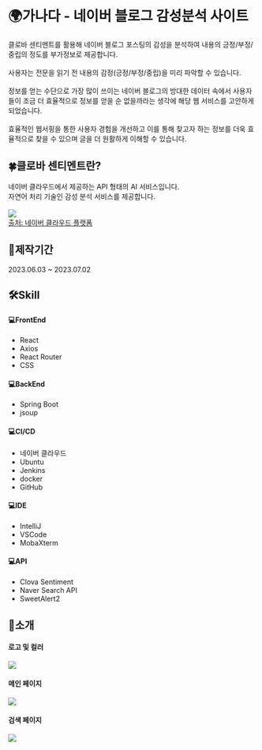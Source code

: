 <h1>🌍가나다 - 네이버 블로그 감성분석 사이트</h1>
클로바 센티멘트를 활용해 네이버 블로그 포스팅의 감성을 분석하여 내용의 긍정/부정/중립의 정도를 부가정보로 제공합니다. <br><br>
사용자는 전문을 읽기 전 내용의 감정(긍정/부정/중립)을 미리 파악할 수 있습니다. <br><br>
정보를 얻는 수단으로 가장 많이 쓰이는 네이버 블로그의 방대한 데이터 속에서 사용자들이 조금 더 효율적으로 정보를 얻을 순 없을까라는 생각에 해당 웹 서비스를 고안하게 되었습니다. <br><br>
효율적인 웹서핑을 통한 사용자 경험을 개선하고 이를 통해 찾고자 하는 정보를 더욱 효율적으로 찾을 수 있으며 글을 더 원활하게 이해할 수 있습니다.

<h2>🍀클로바 센티멘트란?</h2>
네이버 클라우드에서 제공하는 API 형태의 AI 서비스입니다. <br>
자연어 처리 기술인 감성 분석 서비스를 제공합니다. <br><br>
<img src='https://github.com/Nyoungsun/GANADA/assets/121652746/428235b1-fd6c-4e4c-8ddb-0cae2ea710d4'> <br>
<a href='https://www.ncloud.com/product/aiService/clovaSentiment'>출처: 네이버 클라우드 플랫폼</a>

<h2>📆제작기간</h2>
2023.06.03 ~ 2023.07.02

<h2>🛠Skill</h2>
<h4>💻FrontEnd</h4>
<ul>
<li>React</li>
<li>Axios</li>
<li>React Router</li> 
<li>CSS</li>
</ul>

<h4>💻BackEnd</h4>
<ul>
<li>Spring Boot</li>
<li>jsoup</li>
</ul>

<h4>💻CI/CD</h4>
<ul>
<li>네이버 클라우드</li>
<li>Ubuntu</li>
<li>Jenkins</li>
<li>docker</li>
<li>GitHub</li>
</ul>

<h4>💻IDE</h4>
<ul>
<li>IntelliJ</li>
<li>VSCode</li>
<li>MobaXterm</li>
</ul>

<h4>💻API</h4>
<ul>
<li>Clova Sentiment</li>
<li>Naver Search API</li>
<li>SweetAlert2</li>
</ul>

<h2>📄소개</h2>
<h4>로고 및 컬러</h4>
<img src='https://github.com/Nyoungsun/GANADA/assets/121652746/5f8e3b57-9273-44e4-92da-93e73247c98e'>

<h4>메인 페이지</h4>
<img src='https://github.com/Nyoungsun/GANADA/assets/121652746/b47684b1-1045-47f4-99f4-dd3972a8cacf'>

<h4>검색 페이지</h4>
<img src='https://github.com/Nyoungsun/GANADA/assets/121652746/a317efb0-443f-40da-94ba-b8cb985b6a4f'>
